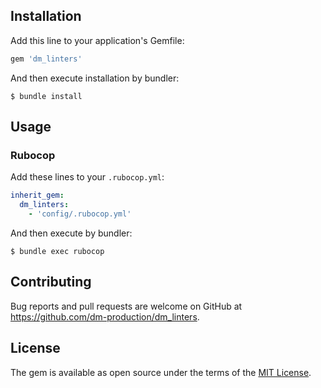 ## Installation

Add this line to your application's Gemfile:

```ruby
gem 'dm_linters'
```

And then execute installation by bundler:

```
$ bundle install
```


## Usage

### Rubocop

Add these lines to your `.rubocop.yml`:

```yml
inherit_gem:
  dm_linters:
    - 'config/.rubocop.yml'
```

And then execute by bundler:

```
$ bundle exec rubocop
```


## Contributing

Bug reports and pull requests are welcome on GitHub at https://github.com/dm-production/dm_linters.

## License

The gem is available as open source under the terms of the [MIT License](http://opensource.org/licenses/MIT).
